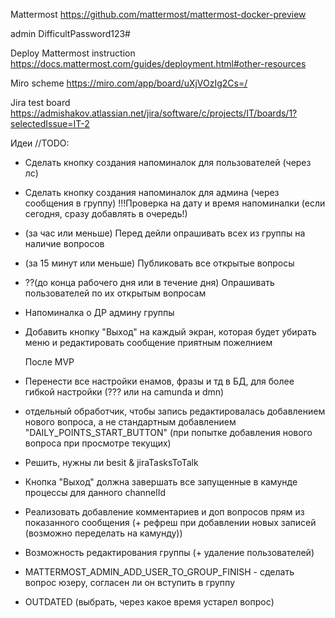 Mattermost
https://github.com/mattermost/mattermost-docker-preview

admin
DifficultPassword123#

Deploy Mattermost instruction
https://docs.mattermost.com/guides/deployment.html#other-resources

Miro scheme
https://miro.com/app/board/uXjVOzIg2Cs=/

Jira test board
https://admishakov.atlassian.net/jira/software/c/projects/IT/boards/1?selectedIssue=IT-2


Идеи //TODO:
+ Сделать кнопку создания напоминалок для пользователей (через лс)
+ Сделать кнопку создания напоминалок для админа (через сообщения в группу)
!!!Проверка на дату и время напоминалки (если сегодня, сразу добавлять в очередь!)
+ (за час или меньше) Перед дейли опрашивать всех из группы на наличие вопросов
+ (за 15 минут или меньше) Публиковать все открытые вопросы
+ ??(до конца рабочего дня или в течение дня) Опрашивать пользователей по их открытым вопросам
+ Напоминалка о ДР админу группы
+ Добавить кнопку "Выход" на каждый экран, которая будет убирать меню и редактировать сообщение приятным пожелнием



  После MVP 
+ Перенести все настройки енамов, фразы и тд в БД, для более гибкой настройки (??? или на camunda и dmn)
+ отдельный обработчик, чтобы запись редактировалась добавлением нового вопроса, а не стандартным добавлением "DAILY_POINTS_START_BUTTON" (при попытке добавления нового вопроса при просмотре текущих)
+ Решить, нужны ли besit & jiraTasksToTalk
+ Кнопка "Выход" должна завершать все запущенные в камунде процессы для данного channelId
+ Реализовать добавление комментариев и доп вопросов прям из показанного сообщения 
(+ рефреш при добавлении новых записей (возможно переделать на камунду))
+ Возможность редактирования группы (+ удаление пользователей)
+ MATTERMOST_ADMIN_ADD_USER_TO_GROUP_FINISH - сделать вопрос юзеру, согласен ли он вступить в группу
+ OUTDATED (выбрать, через какое время устарел вопрос)